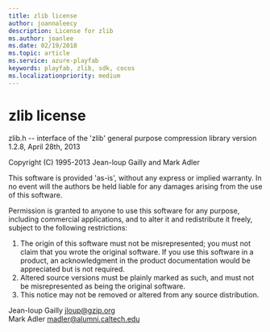 ```yaml
---
title: zlib license
author: joannaleecy
description: License for zlib
ms.author: joanlee
ms.date: 02/19/2018
ms.topic: article
ms.service: azure-playfab
keywords: playfab, zlib, sdk, cocos
ms.localizationpriority: medium
---
```


# zlib license

zlib.h -- interface of the 'zlib' general purpose compression library version 1.2.8, April 28th, 2013

Copyright (C) 1995-2013 Jean-loup Gailly and Mark Adler

This software is provided 'as-is', without any express or implied warranty. In no event will the authors be held liable for any damages arising from the use of this software. 

Permission is granted to anyone to use this software for any purpose, including commercial applications, and to alter it and redistribute it freely, subject to the following restrictions: 

1. The origin of this software must not be misrepresented; you must not claim that you wrote the original software. If you use this software in a product, an acknowledgment in the product documentation would be appreciated but is not required.
2. Altered source versions must be plainly marked as such, and must not be misrepresented as being the original software. 
3. This notice may not be removed or altered from any source distribution. 

Jean-loup Gailly     jloup@gzip.org  
Mark Adler           madler@alumni.caltech.edu
